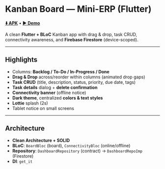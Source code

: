 # Kanban Board — Mini-ERP (Flutter)

[**⬇️ APK**]([https://YOUR-APK-LINK](https://drive.google.com/file/d/19TPg8r_glrJHF2_97axrk6g9CPawuvY6/view?usp=sharing)) • [**▶️ Demo**]([https://YOUR-VIDEO-LINK](https://drive.google.com/file/d/1-iMjAUNgncVNvccYomxVAr8T7jsnPXbJ/view?usp=sharing))

A clean **Flutter + BLoC** Kanban app with drag & drop, task CRUD, connectivity awareness, and **Firebase Firestore** (device-scoped).

---

## Highlights
- Columns: **Backlog / To-Do / In-Progress / Done**
- **Drag & Drop** across/reorder within columns (animated drop gaps)
- **Task CRUD** (title, description, status, priority, due date, tags)
- **Task details** dialog + **delete confirmation**
- **Connectivity banner** (offline notice)
- **Dark theme**, centralized **colors & text styles**
- **Lottie** splash (2s)
- Tablet notice on small screens

---

## Architecture
- **Clean Architecture + SOLID**
- **BLoC**: `BoardBloc` (board), `ConnectivityBloc` (online/offline)
- **Repository**: `DashboardRepository` (contract) → `DashboardRepoImp` (Firestore)
- **DI**: `get_it`
